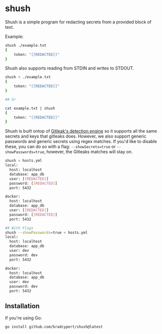# shush
Shush is a simple program for redacting secrets from a provided block of text.

Example:

```bash
shush ./example.txt
{
    token: "[[REDACTED]]"
}
```

Shush also supports reading from STDIN and writes to STDOUT.

```bash
shush < ./example.txt
{
    token: "[[REDACTED]]"
}

## Or

cat example.txt | shush
{
    token: "[[REDACTED]]"
}
```

Shush is built ontop of [Gitleak's detection engine](https://gitleaks.io/) so it supports all the same secrets and keys that gitleaks does. However, we also support generic passwords and generic secrets using regex matches. If you'd like to disable these, you can do so with a flag: `--showSecrets=true` or `--showPasswords=true`, however, the Gitleaks matches will stay on.

```bash
shush < hosts.yml
local:
  host: localhost
  database: app_db
  user: [[REDACTED]]
  password: [[REDACTED]]
  port: 5432

docker:
  host: localhost
  database: app_db
  user: [[REDACTED]]
  password: [[REDACTED]]
  port: 5432

## With Flags
shush --showPasswords=true < hosts.yml
local:
  host: localhost
  database: app_db
  user: dev
  password: dev
  port: 5432

docker:
  host: localhost
  database: app_db
  user: dev
  password: dev
  port: 5432
```

## Installation

If you're using Go:

```bash
go install github.com/bradcypert/shush@latest
```
